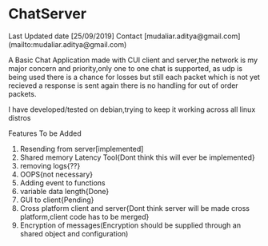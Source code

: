 <h1>ChatServer</h1>
Last Updated date [25/09/2019]
Contact [mudaliar.aditya@gmail.com](mailto:mudaliar.aditya@gmail.com)

A Basic Chat Application made with CUI client and server,the network is my major concern and priority,only one to one chat is supported, as udp is being used there is a chance for losses but still each packet which is not yet recieved a response is sent again
there is no handling for out of order packets.

I have developed/tested on debian,trying to keep it working across all linux distros


Features To be Added

 1. Resending from server[implemented]
 2. Shared memory Latency Tool{Dont think this will ever be implemented}
 3. removing logs{??}
 4. OOPS{not necessary}
 5. Adding event to functions
 6. variable data length{Done}
 7. GUI to client{Pending}
 8. Cross platform client and server{Dont think server will be made cross platform,client code has to be merged}
 9. Encryption of messages(Encryption should be supplied through an shared object and configuration)

